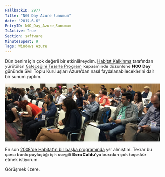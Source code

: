 ```yaml
---
FallbackID: 2977
Title: "NGO Day Azure Sunumum"
date: "2015-6-6"
EntryID: NGO_Day_Azure_Sunumum
IsActive: True
Section: software
MinutesSpent: 9
Tags: Windows Azure
---
```

Dün benim için çok değerli bir etkinlikteydim. [Habitat Kalkinma](http://www.habitatkalkinma.org) tarafından yürütülen [Geleceğini Tasarla Programı](http://habitatkalkinma.org/projelerimiz/bit/gtasarla/) kapsamında düzenlene **NGO Day** gününde Sivil Toplu Kuruluşları Azure'dan nasıl faydalanabileceklerini dair bir sunum yaptım. 

![NGO Day, 2015](media/NGO_Day_Azure_Sunumum/NGO.jpg)

En son [2008'de Habitat'ın bir başka programında](http://daron.yondem.com/software/post/9182e0f1-6eba-42c9-89a8-3dba7375512a) yer almıştım. Tekrar bu şansı benle paylaştığı için sevgili **Bora Caldu**'ya buradan çok teşekkür etmek istiyorum. 

Görüşmek üzere.

